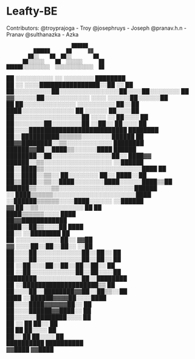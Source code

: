 # Leafty-BE
Contributors:
@troyprajoga - Troy
@josephruys - Joseph
@pranav.h.n - Pranav
@sulthanazka - Azka

                            ██████                
              ██████      ██      ▓▓              
            ██░░    ██  ██░░        ██            
          ██░░░░░░    ██  ░░░░░░      ██          
    ██████░░░░░░░░░░  ░░░░░░░░░░░░░░  ██          
  ██      ░░░░░░░░░░  ░░  ░░░░░░░░      ████████  
██    ░░  ░░░░████████████████░░██      ░░      ██
██░░░░░░░░░░██░░░░░░░░░░░░░░░░██░░░░██░░░░░░░░  ██
  ▓▓░░░░░░██░░░░░░░░░░░░  ░░░░  ░░░░░░██░░░░░░██  
    ██  ██░░░░░░░░░░░░░░    ░░░░░░░░░░  ██░░██    
    ████░░░░░░░░░░░░░░  ██    ░░░░░░    ██░░░░██  
    ██░░░░░░░░░░░░░░░░░░██    ░░░░  ░░  ██░░░░  ██
    ██░░░░░░░░██░░░░░░░░██    ░░██░░    ██░░░░  ██
    ██░░░░██████████████████████████    ████████  
    ██░░██████████▒▒▒▒▒▒░░░░░░░░██████  ██        
    ██▓▓████████░░▒▒░░░░░░░░░░░░  ████████        
    ██████▓▓██░░████▒▒░░░░░░████    ██████        
    ████████░░██░░░░░░░░░░░░░░░░██░░  ████▓▓      
    ██████░░▒▒░░░░░░░░░░░░░░░░░░    ░░██████      
  ██░░████▒▒░░░░░░░░░░░░░░░░░░░░░░░░░░████  ██    
  ██░░████░░▒▒░░  ██░░░░░░░░  ██░░    ████░░██    
  ██▒▒████░░▒▒░░████░░░░░░░░████░░░░░░████▒▒██    
    ██████▒▒░░░░▒▒░░░░░░░░░░░░░░░░░░░░██████      
  ░░  ████▒▒▒▒▒▒░░░░░░░░░░░░░░░░░░░░░░████        
    ░░██████▒▒▒▒▒▒░░░░████░░░░░░  ░░██████        
        ▓▓  ██░░▒▒░░░░░░░░░░░░    ██  ██          
              ████▒▒▒▒▒▒░░░░  ████                
                ██▓▓████████████                  
            ████░░██▒▒░░░░██    ████              
            ██░░  ░░████████      ██              
          ██    ░░░░░░░░░░░░██░░  ▓▓██            
        ▓▓      ░░░░██░░██░░██░░    ░░██          
        ██░░░░██░░░░░░░░░░░░██░░██░░  ██          
        ██░░░░██░░░░░░░░░░░░██░░██░░  ██          
        ██  ░░██░░░░██░░██░░██░░██░░  ██          
        ██  ░░██░░░░░░░░░░░░██░░██░░░░██          
        ████████░░░░░░░░░░░░██░░████████          
        ██  ░░████████████████████▒▒  ██          
        ██░░░░██░░████████▓▓██░░██▒▒░░██          
          ████  ░░██████▓▓▓▓██░░░░████            
            ██░░░░████▓▓▓▓▓▓██░░  ██              
            ██░░░░██████▓▓████░░  ██              
            ██░░░░░░████████░░░░  ██              
            ██  ░░  ██    ██░░    ██              
            ██      ██    ██░░░░  ██              
            ██░░    ██    ██░░░░  ██              
            ██████████    ██████████              
              ▓▓████        ▓▓████                
